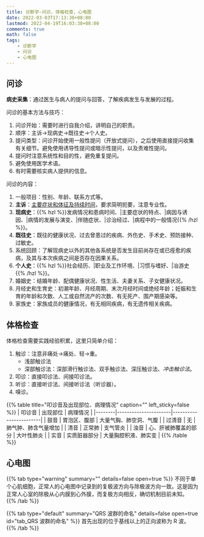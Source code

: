 ```yaml
---
title: 诊断学-问诊、体格检查、心电图
date: 2022-03-03T17:13:38+08:00
lastmod: 2022-04-19T16:03:38+08:00
comments: true
math: false
tags:
    - 诊断学
    - 问诊
    - 心电图
---
```


## 问诊

**病史采集**：通过医生与病人的提问与回答，了解疾病发生与发展的过程。

问诊的基本方法与技巧：

1. 问诊开始：需要时进行自我介绍，讲明自己的职责。
2. 顺序：主诉→现病史→既往史→个人史。
3. 提问类型：问诊开始使用一般性提问（开放式提问），之后使用直接提问收集有关细节。避免使用诱导性提问或暗示性提问，以及责难性提问。
4. 提问时注意系统性和目的性，避免重复提问。
5. 避免使用医学术语。
6. 有时需要核实病人提供的信息。

问诊的内容：

1. 一般项目：性别、年龄、联系方式等。
2. **主诉**：<ins>主要症状和体征及持续时间</ins>，要求简明扼要，注意专业性。
3. **现病史**：{{% hzl %}}发病情况和患病时间、|主要症状的特点、|病因与诱因、|病情的发展与演变、|伴随症状、|诊治经过、|病程中的一般情况{{% /hzl %}}。
4. **既往史**：既往的健康状况、过去曾患过的疾病、外伤史、手术史、预防接种、过敏史。
5. 系统回顾：了解现病史以外的其他各系统是否发生目前尚存在或已痊愈的疾病，及其与本次疾病之间是否存在因果关系。
6. **个人史**：{{% hzl %}}社会经历、|职业及工作环境、|习惯与嗜好、|冶游史{{% /hzl %}}。
7. 婚姻史：结婚年龄、配偶健康状况、性生活、夫妻关系、子女健康状况。
8. 月经史和生育史：初潮年龄、月经周期、末次月经时间或绝经年龄；妊娠和生育的年龄和次数、人工或自然流产的次数、有无死产、围产期感染等。
9. 家族史：家族成员的健康情况，有无相同疾病，有无遗传相关疾病。

## 体格检查

体格检查需要实践经验积累，这里只简单介绍：

1. 触诊：注意非痛处→痛处、轻→重。
    - 浅部触诊法
    - 深部触诊法：深部滑行触诊法、双手触诊法、深压触诊法、*冲击触诊法*。
2. 叩诊：直接叩诊法、间接叩诊法。
3. 听诊：直接听诊法、间接听诊法（听诊器）。
4. 嗅诊。

{{% table title="叩诊音及出现部位、病理情况" caption="" left_sticky=false %}}
| 叩诊音 | 出现部位             | 病理情况               |
|--------|----------------------|------------------------|
| 鼓音   | 胃泡区、腹部         | 大量气胸、肺空洞、气腹 |
| 过清音 | 无                   | 肺气肿、肺含气量增加   |
| 清音   | 正常肺               | 支气管炎               |
| 浊音   | 心、肝被肺覆盖的部分 | 大叶性肺炎             |
| 实音   | 实质脏器部分         | 大量胸腔积液、肺实变   |
{{% /table %}}

<!-- TODO：实践经验 -->

## 心电图

{{% tab type="warning" summary="" details=false open=true %}}
不同于单个心肌细胞，正常人的心电图中记录到的复极波方向与除极波方向一致。这是因为正常人心室的除极从心内膜到心外膜，而复极方向相反，确切机制目前未知。
{{% /tab %}}

{{% tab type="default" summary="QRS 波群的命名" details=false open=true id="tab_QRS 波群的命名" %}}
首先出现的位于基线以上的正向波称为 R 波。
{{% /tab %}}

